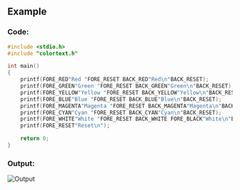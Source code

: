 ## Example
### Code:
```c
#include <stdio.h>
#include "colortext.h"

int main()
{
	printf(FORE_RED"Red "FORE_RESET BACK_RED"Red\n"BACK_RESET);
	printf(FORE_GREEN"Green "FORE_RESET BACK_GREEN"Green\n"BACK_RESET);
	printf(FORE_YELLOW"Yellow "FORE_RESET BACK_YELLOW"Yellow\n"BACK_RESET);
	printf(FORE_BLUE"Blue "FORE_RESET BACK_BLUE"Blue\n"BACK_RESET);
	printf(FORE_MAGENTA"Magenta "FORE_RESET BACK_MAGENTA"Magenta\n"BACK_RESET);
	printf(FORE_CYAN"Cyan "FORE_RESET BACK_CYAN"Cyan\n"BACK_RESET);
	printf(FORE_WHITE"White "FORE_RESET BACK_WHITE FORE_BLACK"White\n"BACK_RESET);
	printf(FORE_RESET"Reset\n");

	return 0;
}
```
### Output:
![Output](http://ibb.co.com/images/IMG_20201205_135836_559946b1014c43f35b9.jpg)